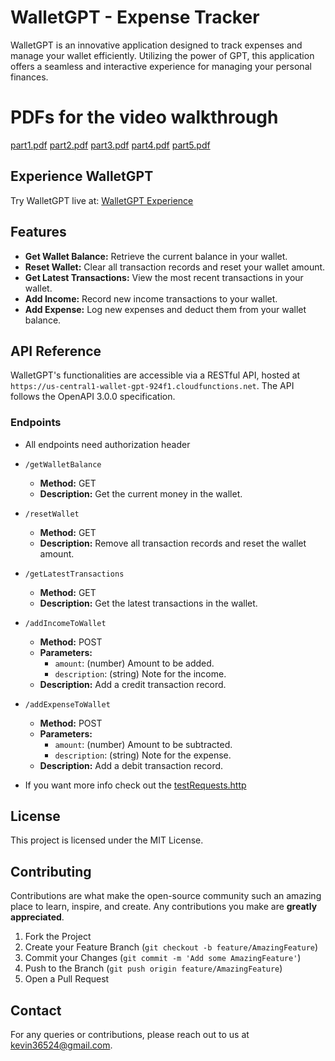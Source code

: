 # WalletGPT - Expense Tracker

WalletGPT is an innovative application designed to track expenses and manage your wallet efficiently. Utilizing the power of GPT, this application offers a seamless and interactive experience for managing your personal finances.

# PDFs for the video walkthrough
[part1.pdf](https://github.com/kevin36524/WalletGPT/files/13725044/part1.pdf)
[part2.pdf](https://github.com/kevin36524/WalletGPT/files/13725048/part2.pdf)
[part3.pdf](https://github.com/kevin36524/WalletGPT/files/13725047/part3.pdf)
[part4.pdf](https://github.com/kevin36524/WalletGPT/files/13725046/part4.pdf)
[part5.pdf](https://github.com/kevin36524/WalletGPT/files/13725045/part5.pdf)

## Experience WalletGPT
Try WalletGPT live at: [WalletGPT Experience](https://chat.openai.com/g/g-YsCO6x6Ad-wallet-expense-tracker)


## Features
- **Get Wallet Balance:** Retrieve the current balance in your wallet.
- **Reset Wallet:** Clear all transaction records and reset your wallet amount.
- **Get Latest Transactions:** View the most recent transactions in your wallet.
- **Add Income:** Record new income transactions to your wallet.
- **Add Expense:** Log new expenses and deduct them from your wallet balance.

## API Reference
WalletGPT's functionalities are accessible via a RESTful API, hosted at `https://us-central1-wallet-gpt-924f1.cloudfunctions.net`. The API follows the OpenAPI 3.0.0 specification.

### Endpoints
- All endpoints need authorization header

- `/getWalletBalance`
  - **Method:** GET
  - **Description:** Get the current money in the wallet.
- `/resetWallet`
  - **Method:** GET
  - **Description:** Remove all transaction records and reset the wallet amount.
- `/getLatestTransactions`
  - **Method:** GET
  - **Description:** Get the latest transactions in the wallet.
- `/addIncomeToWallet`
  - **Method:** POST
  - **Parameters:**
    - `amount`: (number) Amount to be added.
    - `description`: (string) Note for the income.
  - **Description:** Add a credit transaction record.
- `/addExpenseToWallet`
  - **Method:** POST
  - **Parameters:**
    - `amount`: (number) Amount to be subtracted.
    - `description`: (string) Note for the expense.
  - **Description:** Add a debit transaction record.

- If you want more info check out the [testRequests.http](reference_stuff/testRequests.http)

## License
This project is licensed under the MIT License.

## Contributing
Contributions are what make the open-source community such an amazing place to learn, inspire, and create. Any contributions you make are **greatly appreciated**.

1. Fork the Project
2. Create your Feature Branch (`git checkout -b feature/AmazingFeature`)
3. Commit your Changes (`git commit -m 'Add some AmazingFeature'`)
4. Push to the Branch (`git push origin feature/AmazingFeature`)
5. Open a Pull Request

## Contact
For any queries or contributions, please reach out to us at kevin36524@gmail.com.

